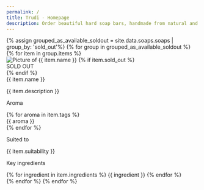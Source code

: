 ```yaml
---
permalink: /
title: Trudi - Homepage
description: Order beautiful hard soap bars, handmade from natural and vegan ingredients in Geneva, Switzerland.
---
```


<div class="flex justify-center flex-wrap p-5">
    <!-- https://stackoverflow.com/questions/45651759/is-there-a-way-to-sort-lists-in-jekyll-by-two-fields -->
    {% assign grouped_as_available_soldout = site.data.soaps.soaps | group_by: 'sold_out'%}
    {% for group in grouped_as_available_soldout %}
        {% for item in group.items %}
        <div class="max-w-sm rounded overflow-hidden shadow-lg my-2 m-5 mt-12 bg-white bg-opacity-75 transition duration-500 ease-in-out transform group hover:scale-110">
            <div class="relative">
                <picture>
                    <source srcset="/assets/pictures/{{ item.picture }}.webp" type="image/webp">
                    <source srcset="/assets/pictures/{{ item.picture }}.png" type="image/png"> 
                    <img src="/assets/pictures/{{ item.picture }}.png" alt="Picture of {{ item.name }}">
                </picture>
                {% if item.sold_out %}
                    <div class="absolute z-50 bottom-1 right-1 -translate-x-10 -translate-y-1/2 flex items-center text-center justify-center w-32 h-32 p-5 rounded-full bg-white group-hover:bg-green-200 text-pink-400 group-hover:text-white text-2xl font-semibold cursor-pointer duration-500 select-none">SOLD OUT</div>
                {% endif %}
            </div>
            <div class="px-6 pb-4">
                <div class="font-bold text-xl mb-1">{{ item.name }}</div>
                <div class="divide-y-2">
                    <p>{{ item.description }}</p>
                    <div>
                        <p class="text-grey-darker text-base font-semibold">Aroma</p>
                        <div class="flex flex-wrap text-grey-darker text-base items-center">
                            {% for aroma in item.tags %}
                                <div class="rounded-full bg-gray-200 p-2 m-1 text-center">{{ aroma }}</div>
                            {% endfor %}
                        </div>
                    </div>
                    <div>
                        <p class="text-grey-darker text-base font-semibold">Suited to</p>
                        <p>{{ item.suitability }}</p>
                    </div>
                    <div>
                        <p class="text-grey-darker text-base font-semibold">Key ingredients</p>
                        <div class="flex flex-wrap text-grey-darker text-base items-center">
                            {% for ingredient in item.ingredients %}
                                <span class="inline-block bg-grey-lighter rounded-full px-3 py-1 text-sm font-semibold text-grey-darker mr-2">{{ ingredient }}</span>
                            {% endfor %}
                        </div>
                    </div>
                </div>
            </div>
            </div>
        {% endfor %}
    {% endfor %}
</div>

